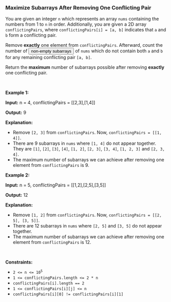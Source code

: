 
<h3>Maximize Subarrays After Removing One Conflicting Pair</h3>
<div><p>You are given an integer <code>n</code> which represents an array <code>nums</code> containing the numbers from 1 to <code>n</code> in order. Additionally, you are given a 2D array <code>conflictingPairs</code>, where <code>conflictingPairs[i] = [a, b]</code> indicates that <code>a</code> and <code>b</code> form a conflicting pair.</p>
<p>Remove <strong>exactly</strong> one element from <code>conflictingPairs</code>. Afterward, count the number of <span class="cursor-pointer relative text-dark-blue-s text-sm" data-keyword="subarray-nonempty"><button aria-controls="radix-:rs:" aria-expanded="false" aria-haspopup="dialog" class="" data-state="closed" type="button">non-empty subarrays</button></span> of <code>nums</code> which do not contain both <code>a</code> and <code>b</code> for any remaining conflicting pair <code>[a, b]</code>.</p>
<p>Return the <strong>maximum</strong> number of subarrays possible after removing <strong>exactly</strong> one conflicting pair.</p>
<p> </p>
<p><strong>Example 1:</strong></p>
<div class="example-block">
<p><strong>Input:</strong> <span class="example-io">n = 4, conflictingPairs = [[2,3],[1,4]]</span></p>
<p><strong>Output:</strong> <span class="example-io">9</span></p>
<p><strong>Explanation:</strong></p>
<ul>
<li>Remove <code>[2, 3]</code> from <code>conflictingPairs</code>. Now, <code>conflictingPairs = [[1, 4]]</code>.</li>
<li>There are 9 subarrays in <code>nums</code> where <code>[1, 4]</code> do not appear together. They are <code>[1]</code>, <code>[2]</code>, <code>[3]</code>, <code>[4]</code>, <code>[1, 2]</code>, <code>[2, 3]</code>, <code>[3, 4]</code>, <code>[1, 2, 3]</code> and <code>[2, 3, 4]</code>.</li>
<li>The maximum number of subarrays we can achieve after removing one element from <code>conflictingPairs</code> is 9.</li>
</ul>
</div>
<p><strong>Example 2:</strong></p>
<div class="example-block">
<p><strong>Input:</strong> <span class="example-io">n = 5, conflictingPairs = [[1,2],[2,5],[3,5]]</span></p>
<p><strong>Output:</strong> <span class="example-io">12</span></p>
<p><strong>Explanation:</strong></p>
<ul>
<li>Remove <code>[1, 2]</code> from <code>conflictingPairs</code>. Now, <code>conflictingPairs = [[2, 5], [3, 5]]</code>.</li>
<li>There are 12 subarrays in <code>nums</code> where <code>[2, 5]</code> and <code>[3, 5]</code> do not appear together.</li>
<li>The maximum number of subarrays we can achieve after removing one element from <code>conflictingPairs</code> is 12.</li>
</ul>
</div>
<p> </p>
<p><strong>Constraints:</strong></p>
<ul>
<li><code>2 &lt;= n &lt;= 10<sup>5</sup></code></li>
<li><code>1 &lt;= conflictingPairs.length &lt;= 2 * n</code></li>
<li><code>conflictingPairs[i].length == 2</code></li>
<li><code>1 &lt;= conflictingPairs[i][j] &lt;= n</code></li>
<li><code>conflictingPairs[i][0] != conflictingPairs[i][1]</code></li>
</ul>
</div>

